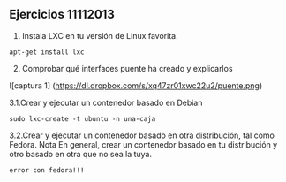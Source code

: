 Ejercicios 11112013
--------------------------------------------------------------------------------------------

1. Instala LXC en tu versión de Linux favorita.

```
apt-get install lxc
```

2. Comprobar qué interfaces puente ha creado y explicarlos

![captura 1] (https://dl.dropbox.com/s/xq47zr01xwc22u2/puente.png)


3.1.Crear y ejecutar un contenedor basado en Debian
```
sudo lxc-create -t ubuntu -n una-caja
```
3.2.Crear y ejecutar un contenedor basado en otra distribución, tal como Fedora. Nota En general, crear un contenedor basado en tu distribución y otro basado en otra que no sea la tuya.

```
error con fedora!!!
```

